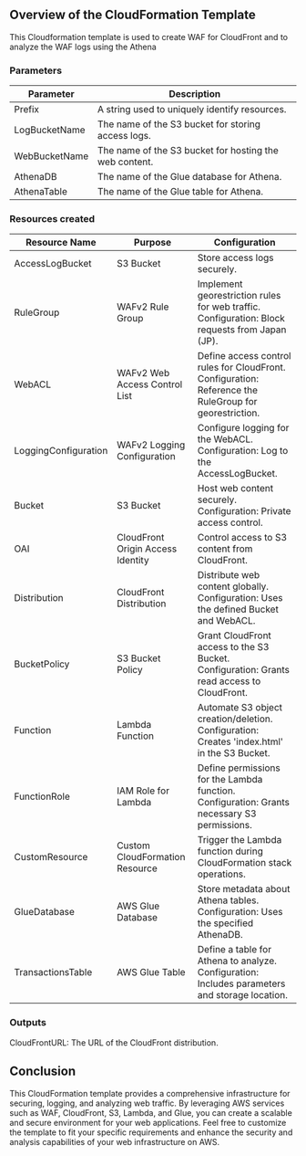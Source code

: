 ## Overview of the CloudFormation Template
This Cloudformation template is used to create WAF for CloudFront and to analyze the WAF logs using the Athena

### Parameters
| Parameter               | Description                                             |
|-------------------------|---------------------------------------------------------|
| Prefix                  | A string used to uniquely identify resources.            |
| LogBucketName           | The name of the S3 bucket for storing access logs.       |
| WebBucketName           | The name of the S3 bucket for hosting the web content.   |
| AthenaDB                | The name of the Glue database for Athena.                |
| AthenaTable             | The name of the Glue table for Athena.                   |

### Resources created
| Resource Name           | Purpose                                               | Configuration                                  |
|-------------------------|-------------------------------------------------------|------------------------------------------------|
| AccessLogBucket         | S3 Bucket                                             | Store access logs securely.                    |
| RuleGroup               | WAFv2 Rule Group                                      | Implement georestriction rules for web traffic. Configuration: Block requests from Japan (JP).       |
| WebACL                  | WAFv2 Web Access Control List                        | Define access control rules for CloudFront. Configuration: Reference the RuleGroup for georestriction. |
| LoggingConfiguration    | WAFv2 Logging Configuration                          | Configure logging for the WebACL. Configuration: Log to the AccessLogBucket.                           |
| Bucket                  | S3 Bucket                                             | Host web content securely. Configuration: Private access control.                                           |
| OAI                     | CloudFront Origin Access Identity                    | Control access to S3 content from CloudFront.                                                           |
| Distribution            | CloudFront Distribution                              | Distribute web content globally. Configuration: Uses the defined Bucket and WebACL.                        |
| BucketPolicy            | S3 Bucket Policy                                      | Grant CloudFront access to the S3 Bucket. Configuration: Grants read access to CloudFront.                |
| Function                | Lambda Function                                       | Automate S3 object creation/deletion. Configuration: Creates 'index.html' in the S3 Bucket.               |
| FunctionRole            | IAM Role for Lambda                                   | Define permissions for the Lambda function. Configuration: Grants necessary S3 permissions.               |
| CustomResource          | Custom CloudFormation Resource                       | Trigger the Lambda function during CloudFormation stack operations.                                      |
| GlueDatabase            | AWS Glue Database                                     | Store metadata about Athena tables. Configuration: Uses the specified AthenaDB.                           |
| TransactionsTable       | AWS Glue Table                                        | Define a table for Athena to analyze. Configuration: Includes parameters and storage location.            |

### Outputs
CloudFrontURL: The URL of the CloudFront distribution.

## Conclusion
This CloudFormation template provides a comprehensive infrastructure for securing, logging, and analyzing web traffic. 
By leveraging AWS services such as WAF, CloudFront, S3, Lambda, and Glue, you can create a scalable and secure environment for your web applications. 
Feel free to customize the template to fit your specific requirements and enhance the security and analysis capabilities of your web infrastructure on AWS.
